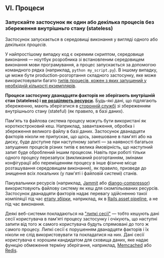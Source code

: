 ## VI. Процеси
### Запускайте застосунок як один або декілька процесів без збереження внутрішньго стану (stateless)

Застосунок запускається в середовищі виконання у вигляді одного або декількох *процесів*.

У найпростішому випадку код є окремим скриптом, середовище виконання — ноутбук розробника зі встановленим середовищем виконання мови програмування, а процес запускається за допомогою командного рядка (наприклад, `python my_script.py`). В іншому випадку, це може бути production-розгортання складного застосунку, яке може використовувати багато [типів процесів, кожен з яких запущений у необхідній кількості екземплярів](./concurrency).

**Процеси застосунку дванадцяти факторів не зберігають внутрішній стан (stateless) і [не розділяють ресурси](http://en.wikipedia.org/wiki/Shared_nothing_architecture).** Будь-які дані, що підлягають збереженню, мають зберігатися в [сторонній службі](./backing-services) зі збереженням внутрішнього стану (stateful) (як правило, в базі даних).

Пам'ять та файлова система процесу можуть бути використані як короткостроковий кеш. Наприклад, завантаження, обробка і збереження великого файлу в базі даних. Застосунок дванадцяти факторів ніколи не припускає, що щось, закешоване в пам'яті або на диску, буде доступне при наступному запиті — за наявності багатьох запущених процесів різних типів є велика ймовірність, що наступний запит буде оброблений іншим процесом. Навіть при роботі тільки одного процесу перезапуск (викликаний розгортанням, змінами конфігурації або переміщенням процесу в інше фізичне місце розташування середовищем виконання), як правило, призведе до знищення всіх локальних (у пам'яті і файловій системі) станів.

Пакувальники ресурсів (наприклад, [Jammit](https://documentcloud.github.io/jammit/) або [django-compressor](http://django-compressor.readthedocs.org/)) використовують файлову систему як кеш для скомпільованих ресурсів. Застосунок дванадцяти факторів надає перевагу здійсненню такої компіляції під час [етапу збірки](./build-release-run), наприклад, як в [Rails asset pipeline](http://guides.rubyonrails.org/asset_pipeline.html), а не під час виконання.

Деякі веб-системи покладаються на ["липкі сесії"](http://en.wikipedia.org/wiki/Load_balancing_%28computing%29#Persistence) — тобто кешують дані сесії користувача в пам'яті процесу застосунку і очікують, що наступні запити від того ж самого користувача будуть спрямовані до того ж самого процесу. Липкі сесії є порушенням дванадцяти факторів і їх ніколи не слід використовувати та покладатися на них. Дані сесії користувача є хорошим кандидатом для сховища даних, яке надає функцію обмеження терміну зберігання, наприклад, [Memcached](http://memcached.org/) або [Redis](http://redis.io/).